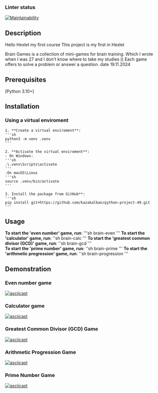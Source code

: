 ### Linter status
[![Maintainability](https://api.codeclimate.com/v1/badges/fb65680623d9149df103/maintainability)](https://codeclimate.com/github/kazakalban/python-project-49/maintainability)

## Description
Hello Hexlet my first course
This project is my first in Hexlet 

Brain Games is a collection of mini-games for brain training. Which I wrote when I was 27 and I don't know where to take my studies ))
Each game offers to solve a problem or answer a question.
date 19.11.2024


## Prerequisites
[Python 3.10+]

## Installation

### Using a virtual enviroment


    1. **Create a virtual enviroment**:
    '''sh
    python3 -m venv .venv
    '''
    
    2. **Activate the virtual enviroment**:
    - On Windows:
    '''sh
    .\.venv\Scripts\activate
    '''
    -On macOS\Linux
    '''sh 
    source .venv/bin/activate
    '''

    3. Install the package from GitHub**:
    '''sh
    pip install git+https://github.com/kazakalban/python-project-49.git
    '''

## Usage
**To start the 'even number' game, run**:
'''sh brain-even '''
**To start the 'calculator' game, run**:
''sh
brain-calc
'''
**To start the 'greatest common divisor (GCD)' game, run**:
''sh
brain-gcd
'''    
**To start the 'prime number' game, run**:
''sh
brain-prime
'''
**To start the 'arithmetic progression' game, run**:
''sh
brain-progression
'''

## Demonstration
### Even number game 
[![asciicast](https://asciinema.org/a/F7SH3ltXwWMXs7ckCgL1FnUWk.svg)](https://asciinema.org/a/F7SH3ltXwWMXs7ckCgL1FnUWk)

### Calculator game
[![asciicast](https://asciinema.org/a/Q4BuVghsYnfT28PHk9Y2CgYm8.svg)](https://asciinema.org/a/Q4BuVghsYnfT28PHk9Y2CgYm8)

### Greatest Common Divisor (GCD) Game
[![asciicast](https://asciinema.org/a/wFkOfznBENw5UeDrIbXFyTQe5.svg)](https://asciinema.org/a/wFkOfznBENw5UeDrIbXFyTQe5)

### Arithmetic Progression Game
[![asciicast](https://asciinema.org/a/z0yPUvKqE7XhwAXtZmFuF7kAP.svg)](https://asciinema.org/a/z0yPUvKqE7XhwAXtZmFuF7kAP)

### Prime Number Game
[![asciicast](https://asciinema.org/a/SIznOvdIrw2rht6UwvZzBwiJV.svg)](https://asciinema.org/a/SIznOvdIrw2rht6UwvZzBwiJV)